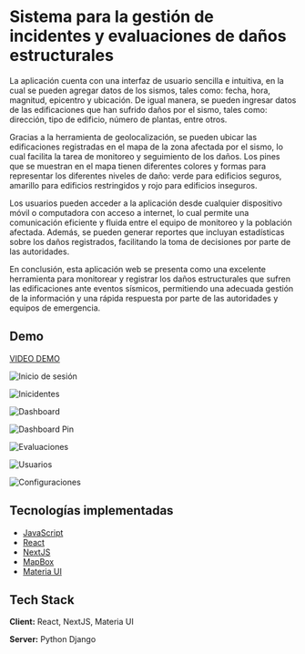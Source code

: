 
# Sistema para la gestión de incidentes y evaluaciones de daños estructurales

La aplicación cuenta con una interfaz de usuario sencilla e intuitiva, en la cual se pueden agregar datos de los sismos, tales como: fecha, hora, magnitud, epicentro y ubicación. De igual manera, se pueden ingresar datos de las edificaciones que han sufrido daños por el sismo, tales como: dirección, tipo de edificio, número de plantas, entre otros.

Gracias a la herramienta de geolocalización, se pueden ubicar las edificaciones registradas en el mapa de la zona afectada por el sismo, lo cual facilita la tarea de monitoreo y seguimiento de los daños. Los pines que se muestran en el mapa tienen diferentes colores y formas para representar los diferentes niveles de daño: verde para edificios seguros, amarillo para edificios restringidos y rojo para edificios inseguros.

Los usuarios pueden acceder a la aplicación desde cualquier dispositivo móvil o computadora con acceso a internet, lo cual permite una comunicación eficiente y fluida entre el equipo de monitoreo y la población afectada. Además, se pueden generar reportes que incluyan estadísticas sobre los daños registrados, facilitando la toma de decisiones por parte de las autoridades.

En conclusión, esta aplicación web se presenta como una excelente herramienta para monitorear y registrar los daños estructurales que sufren las edificaciones ante eventos sísmicos, permitiendo una adecuada gestión de la información y una rápida respuesta por parte de las autoridades y equipos de emergencia.




## Demo

[VIDEO DEMO](https://1drv.ms/v/s!AkSiVfLGAjgsg-oPAXknbYKTc_mRFw?e=GfypeK)

![Inicio de sesión]([https://github.com/alexandercddev/miyamoto-readme/blob/master/public/login.jpg])

![Inicidentes](https://dsm01pap008files.storage.live.com/y4mqHWji2TXhD2hqkRR9yjykJWCGxm0HMLErjLtC1rIuyn1rT2bvnZe02J80vfecVYcL2Hu0ilOwTY_lzEImo3LdgEAEo6jjsKBsmaj8-Af55f7AlLx0HunOinp643v0XN1vkd6YVHbH7G6CCQiTRGIbtz_bV4IdV1gwy4SsKT-db4TFdVaD8WmzrG1Opp6cIJI0pQojw4YIwLoLnHC9IOQcKcFuRy4VRrkHIgTVrAl5aU?encodeFailures=1&width=1623&height=913)

![Dashboard](https://dsm01pap008files.storage.live.com/y4m6Sv7QyXxJIKFR6zJ5ha-Jw6XUZAV3AsAvnHZXK5uSG3mVuisdanZVwTwjuntUbexmSfKoJpjTZ4vt4TVpzocwsp7Tkjh0fHIIe_Y6rO1frZYNyshq5kIjvNT2n5-i3PB_b9g70sdSXLU98RPEyoyxnoawyiF3kM4CRJbqFJ0vK8Ljfl1IYEAdiGD7MKFqZm3o2s-RqUHqffCdVE55CpT4ytHLCPfKLWjQdkgi4b98yQ?encodeFailures=1&width=1623&height=913)

![Dashboard Pin](https://dsm01pap008files.storage.live.com/y4mlmw9UuYlaB3v8qQPhYNKmGnf13mjaElj4RZXzdGz1FUNyv5JTS0-85Rf_3x5zCwr9lj_YTLtqkMd5LQ7CH8h-e366hlS1MN9Zpdyuieu3nSLaEykTBYVVNEVsv6D4_XxZ6q_43Q1xyHgeDYJg-Sw2uWLrrNAZNnbl8JCJmF7XwUOQXdLWwpX8dk8rUBxKMwb7KUt8arC53KJf3arqj3DW_8J_RXyvnxbBBbABUuajgc?encodeFailures=1&width=1623&height=913)

![Evaluaciones](https://dsm01pap008files.storage.live.com/y4mThyGuYaefugKgb5Ub2wYfv42s9_v3gysYGb8db8XRR2KPsapfJLa_qN4ukcHkIrImNkG848Pmn9SsXTKakRe1BjAmgUJR_skiOAoAeC0zT2cjA8U3-siiNJT2AqFTEHci2s4uvrJNKkcli5YWynX7WuS6QrsfUwbBXzNB5KNY0K-C8XPzRf6stqYjHJd0LCZZJe-D086zFi2D6SEFkTID5nnHGkA9vgC_f4yZnIU6L8?encodeFailures=1&width=1623&height=913)

![Usuarios](https://dsm01pap008files.storage.live.com/y4mFGBZvogXOxSgZhmVOQHCxMkGUo84o8mldelShrVJml9b690aYExCWiHybCsTKaH0y-3maw_7CX7ftQNZre9QJdR6oiPQy7VhBk55spS6LAuW-nXXZ30AmkKt3Kzfbb8szuI8fwem5hlBsS3PfTZdNzU4nHgyKYU5KoaLRXITRClB_Aj2S3XYO6qBLc78fRKIq5ZoNWX6bnC2iM9lFAH3Wm9JUC0P_iXmjG78aILWY38?encodeFailures=1&width=1623&height=913)

![Configuraciones](https://dsm01pap008files.storage.live.com/y4mWsuCfrc4psk5PfK7u-xEFRaNYb1X_1lPR_vqpUgTYrpwgxosMwEpyXkp0HwxM-ixq8qXoSbf5Ri5ngrfHiHOsLOkAfPzu8Si1ImPRhohuuSPV9VIU9IfsoKB1-8sLaPch-_4Y7T760VhMh_JKSkKc8Aauil0KmGTvzzVNAoEtAlSasosRYVZx7XjB3FTKQj2zXSGxIFosW3eUvyoXhKWjivdcZVV8IjT31_brxRyLuo?encodeFailures=1&width=1623&height=913)
## Tecnologías implementadas

 - [JavaScript](https://developer.mozilla.org/es/docs/Learn/Getting_started_with_the_web/JavaScript_basics)
 - [React](https://es.react.dev/)
 - [NextJS](https://nextjs.org/)
 - [MapBox](https://visgl.github.io/react-map-gl/docs)
 - [Materia UI](https://mui.com/material-ui/getting-started/overview/)

## Tech Stack

**Client:** React, NextJS, Materia UI

**Server:** Python Django
